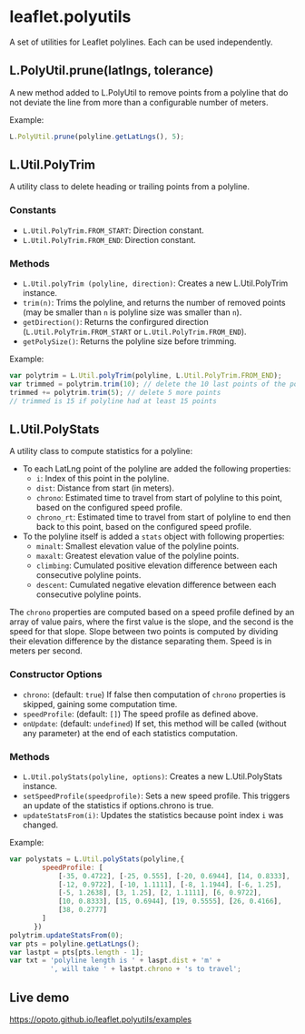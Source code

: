 # leaflet.polyutils
A set of utilities for Leaflet polylines. Each can be used independently.

## L.PolyUtil.prune(latlngs, tolerance)
A new method added to L.PolyUtil to remove points from a polyline that do not deviate the line from more than a configurable number of meters.

Example:
```javascript
L.PolyUtil.prune(polyline.getLatLngs(), 5);
```

## L.Util.PolyTrim
A utility class to delete heading or trailing points from a polyline.

### Constants
* `L.Util.PolyTrim.FROM_START`: Direction constant.
* `L.Util.PolyTrim.FROM_END`: Direction constant.
### Methods
* `L.Util.polyTrim (polyline, direction)`: Creates a new L.Util.PolyTrim instance.
* `trim(n)`: Trims the polyline, and returns the number of removed points (may be smaller than `n` is polyline size was smaller than `n`).
* `getDirection()`: Returns the confirgured direction (`L.Util.PolyTrim.FROM_START` or `L.Util.PolyTrim.FROM_END`).
* `getPolySize()`: Returns the polyline size before trimming.

Example:
```javascript
var polytrim = L.Util.polyTrim(polyline, L.Util.PolyTrim.FROM_END);
var trimmed = polytrim.trim(10); // delete the 10 last points of the polyline
trimmed += polytrim.trim(5); // delete 5 more points
// trimmed is 15 if polyline had at least 15 points
```

## L.Util.PolyStats
A utility class to compute statistics for a polyline:
* To each LatLng point of the polyline are added the following properties:
  * `i`: Index of this point in the polyline.
  * `dist`: Distance from start (in meters).
  * `chrono`: Estimated time to travel from start of polyline to this point, based on the configured speed profile.
  * `chrono_rt`: Estimated time to travel from start of polyline to end then back to this point, based on the configured speed profile.
* To the polyline itself is added a `stats` object with following properties:
  * `minalt`: Smallest elevation value of the polyline points.
  * `maxalt`: Greatest elevation value of the polyline points.
  * `climbing`: Cumulated positive elevation difference between each consecutive polyline points.
  * `descent`: Cumulated negative elevation difference between each consecutive polyline points.

The `chrono` properties are computed based on a speed profile defined by an array of value pairs, where the first value is the slope, and the second is the speed for that slope. Slope between two points is computed by dividing their elevation difference by the distance separating them. Speed is in meters per second.


### Constructor Options
* `chrono`: (default: `true`) If false then computation of `chrono` properties is skipped, gaining some computation time.
* `speedProfile`: (default: `[]`) The speed profile as defined above.
* `onUpdate`: (default: `undefined`) If set, this method will be called (without any parameter) at the end of each statistics computation.

### Methods
* `L.Util.polyStats(polyline, options)`: Creates a new L.Util.PolyStats instance.
* `setSpeedProfile(speedprofile)`: Sets a new speed profile. This triggers an update of the statistics if options.chrono is true.
* `updateStatsFrom(i)`: Updates the statistics because point index `i` was changed.

Example:
```javascript
var polystats = L.Util.polyStats(polyline,{
        speedProfile: [
            [-35, 0.4722], [-25, 0.555], [-20, 0.6944], [14, 0.8333],
            [-12, 0.9722], [-10, 1.1111], [-8, 1.1944], [-6, 1.25],
            [-5, 1.2638], [3, 1.25], [2, 1.1111], [6, 0.9722],
            [10, 0.8333], [15, 0.6944], [19, 0.5555], [26, 0.4166],
            [38, 0.2777]
        ]
      })
polytrim.updateStatsFrom(0);
var pts = polyline.getLatLngs();
var lastpt = pts[pts.length - 1];
var txt = 'polyline length is ' + laspt.dist + 'm' +
          ', will take ' + lastpt.chrono + 's to travel';
```

## Live demo

https://opoto.github.io/leaflet.polyutils/examples
